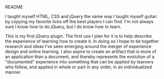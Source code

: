 ﻿README

I taught myself HTML, CSS and jQuery the same way I taught myself guitar: by copying my favorite licks off the best players I can find. I'm not always sure I know how to do jQuery, but I do know how to learn. 

This is my first jQuery plugin. The first use I plan for it is to help describe the experience of learning how to create it. In doing so I hope to tie together research and ideas I've seen emerging around the merger of experience design and online learning. I also aspire to create an artifact that is more of an application than a document, and thereby represents the evolution of a "documented" experience into something that can be *applied* by learners who follow, and applied in whole or part in any order, in an individualized manner.
 